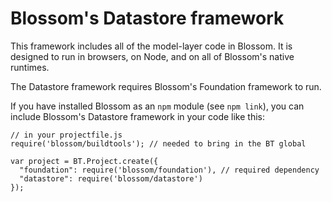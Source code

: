 # Blossom's Datastore framework

This framework includes all of the model-layer code in Blossom. It is 
designed to run in browsers, on Node, and on all of Blossom's native runtimes.

The Datastore framework requires Blossom's Foundation framework to run.

If you have installed Blossom as an `npm` module (see `npm link`), you can 
include Blossom's Datastore framework in your code like this:

    // in your projectfile.js
    require('blossom/buildtools'); // needed to bring in the BT global

    var project = BT.Project.create({
      "foundation": require('blossom/foundation'), // required dependency
      "datastore": require('blossom/datastore')
    });
